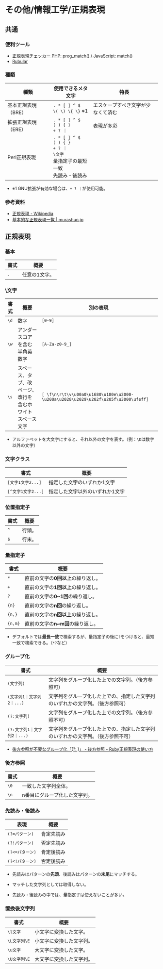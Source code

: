 # その他/情報工学/正規表現

## 共通

### 便利ツール

- [正規表現チェッカー PHP: preg_match() / JavaScript: match()](http://okumocchi.jp/php/re.php)
- [Rubular](https://rubular.com/)

### 種類

| 種類                | 使用できるメタ文字                                           | 特長                               |
| ------------------- | ------------------------------------------------------------ | ---------------------------------- |
| 基本正規表現（BRE） | `. * [ ] ^ $`<br />`\( \) \{ \}` ※1                          | エスケープすべき文字が少なくて済む |
| 拡張正規表現（ERE） | `. * [ ] ^ $`<br />`( ) { }`<br />`+ ? ｜`                   | 表現が多彩                         |
| Perl正規表現        | `. * [ ] ^ $`<br />`( ) { }`<br />`+ ? ｜`<br />`\文字`<br />量指定子の最短一致<br />先読み・後読み |                                    |

- ※1 GNU拡張が有効な場合は、`+ ? ｜`が使用可能。

### 参考資料

- [正規表現 - Wikipedia](https://ja.wikipedia.org/wiki/%E6%AD%A3%E8%A6%8F%E8%A1%A8%E7%8F%BE#%E6%A7%8B%E6%96%87)
- [基本的な正規表現一覧 | murashun.jp](https://murashun.jp/article/programming/regular-expression.html)

## 正規表現

### 基本

| 書式 | 概要          |
| ---- | ------------- |
| `.`  | 任意の1文字。 |

### \文字

| 書式 | 概要                                                     | 別の表現                                                     |
| ---- | -------------------------------------------------------- | ------------------------------------------------------------ |
| `\d` | 数字                                                     | `[0-9]`                                                      |
| `\w` | アンダースコアを含む半角英数字                           | `[A-Za-z0-9_]`                                               |
| `\s` | スペース、タブ、改ページ、改行を含むホワイトスペース文字 | `[ \f\n\r\t\v\u00a0\u1680\u180e\u2000-\u200a\u2028\u2029\u202f\u205f\u3000\ufeff]` |

- アルファベットを大文字にすると、それ以外の文字を表す。（例：`\D`は数字以外の文字）

### 文字クラス

| 書式               | 概要                            |
| ------------------ | ------------------------------- |
| `[文字1文字2...]`  | 指定した文字のいずれか1文字     |
| `[^文字1文字2...]` | 指定した文字以外のいずれか1文字 |

### 位置指定子

| 書式 | 概要   |
| ---- | ------ |
| `^`  | 行頭。 |
| `$`  | 行末。 |

### 量指定子

| 書式    | 概要                                |
| ------- | ----------------------------------- |
| `*`     | 直前の文字の**0回以上**の繰り返し。 |
| `+`     | 直前の文字の**1回以上**の繰り返し。 |
| `?`     | 直前の文字の**0~1回**の繰り返し。   |
| `{n}`   | 直前の文字の**n回**の繰り返し。     |
| `{n,}`  | 直前の文字の**n回以上**の繰り返し。 |
| `{n,m}` | 直前の文字の**n~m回**の繰り返し。   |

- デフォルトでは**最長一致**で検索するが、量指定子の後に`?`をつけると、最短一致で検索できる。（`*?`など）

### グループ化

| 書式                        | 概要                                                         |
| --------------------------- | ------------------------------------------------------------ |
| `(文字列)`                  | 文字列をグループ化した上での文字列。（後方参照可）           |
| `(文字列1｜文字列2｜...)`   | 文字列をグループ化した上での、指定した文字列のいずれかの文字列。（後方参照可） |
| `(?:文字列)`                | 文字列をグループ化した上での文字列。（後方参照不可）         |
| `(?:文字列1｜文字列2｜...)` | 文字列をグループ化した上での、指定した文字列のいずれかの文字列。（後方参照不可） |

- [後方参照が不要なグループ化「(?: )」 - 後方参照 - Ruby正規表現の使い方](https://www.javadrive.jp/ruby/regex/backreference/index4.html)

### 後方参照

| 書式 | 概要                          |
| ---- | ----------------------------- |
| `\0` | 一致した文字列全体。          |
| `\n` | n番目にグループ化した文字列。 |

### 先読み・後読み

| 表現            | 概要       |
| --------------- | ---------- |
| `(?=パターン)`  | 肯定先読み |
| `(?!パターン)`  | 否定先読み |
| `(?<=パターン)` | 肯定後読み |
| `(?<!パターン)` | 否定後読み |

- 先読みはパターンの**先頭**、後読みはパターンの**末尾**にマッチする。

- マッチした文字列としては取得しない。

- 先読み・後読みの中では、量指定子は使えないことが多い。

### 置換後文字列

| 書式         | 概要                     |
| ------------ | ------------------------ |
| `\l文字`     | 小文字に変換した文字。   |
| `\L文字列\E` | 小文字に変換した文字列。 |
| `\u文字`     | 大文字に変換した文字。   |
| `\U文字列\E` | 大文字に変換した文字列。 |
